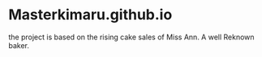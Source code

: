 # Masterkimaru.github.io
the project is based on the rising cake sales of Miss Ann.
A well Reknown baker.

